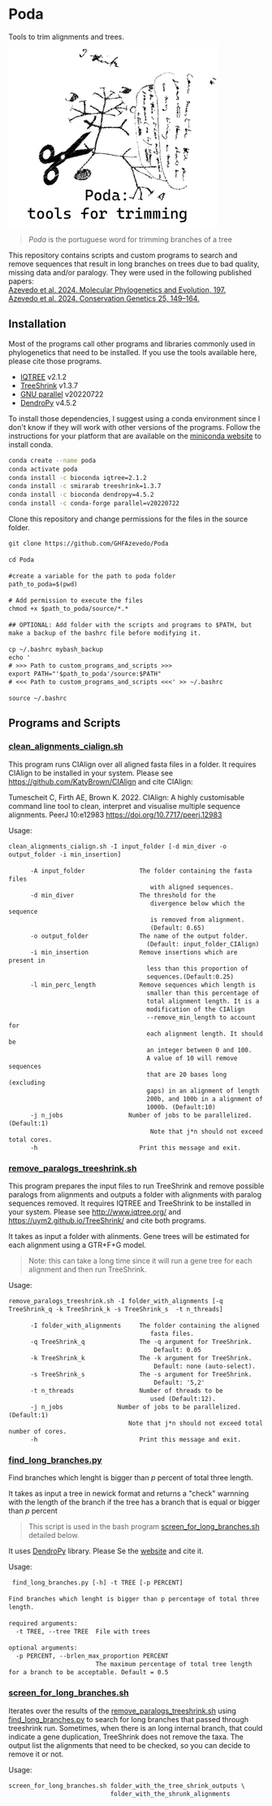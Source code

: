 # Poda
 Tools to trim alignments and trees.  
 ![Poda Image](PodaIcon.png)
 
> *Poda* is the portuguese word for trimming branches of a tree

This repository contains scripts and custom programs to search and remove sequences that result in long branches on trees due to bad quality, missing data and/or paralogy. They were used in the following published papers:  
[Azevedo et al. 2024. Molecular Phylogenetics and Evolution, 197.](https://doi.org/10.1016/j.ympev.2024.108109)  
[Azevedo et al. 2024. Conservation Genetics 25, 149–164.](https://doi.org/10.1016/j.ympev.2024.108109)  


## Installation
Most of the programs call other programs and libraries commonly used in phylogenetics that need to be installed. If you use the tools available here, please cite those programs.

- [IQTREE](http://www.iqtree.org/) v2.1.2
- [TreeShrink](https://uym2.github.io/TreeShrink/) v1.3.7
- [GNU parallel](https://www.gnu.org/software/parallel/sem.html) v20220722
- [DendroPy](https://dendropy.org/) v4.5.2


To install those dependencies, I suggest using a conda environment since I don't know if they will work with other versions of the programs. Follow the instructions for your platform that are available on the [miniconda website](https://docs.conda.io/en/latest/miniconda.html) to install conda.

```bash
conda create --name poda
conda activate poda
conda install -c bioconda iqtree=2.1.2
conda install -c smirarab treeshrink=1.3.7
conda install -c bioconda dendropy=4.5.2
conda install -c conda-forge parallel=v20220722
```
Clone this repository and change permissions for the files in the source folder.

```
git clone https://github.com/GHFAzevedo/Poda

cd Poda

#create a variable for the path to poda folder
path_to_poda=$(pwd)

# Add permission to execute the files
chmod +x $path_to_poda/source/*.* 

## OPTIONAL: Add folder with the scripts and programs to $PATH, but make a backup of the bashrc file before modifying it. 

cp ~/.bashrc mybash_backup
echo '
# >>> Path to custom_programs_and_scripts >>>
export PATH="'$path_to_poda'/source:$PATH"
# <<< Path to custom_programs_and_scripts <<<' >> ~/.bashrc

source ~/.bashrc
```

## Programs and Scripts

### [clean_alignments_cialign.sh](source/clean_alignments_cialign.sh)

This program runs CIAlign over all aligned fasta files in a folder.
It requires CIAlign to be installed in your system. Please see https://github.com/KatyBrown/CIAlign and cite CIAlign:

Tumescheit C, Firth AE, Brown K. 2022. CIAlign: A highly customisable command line tool to clean, interpret and visualise multiple sequence alignments. PeerJ 10:e12983 https://doi.org/10.7717/peerj.12983

Usage:
```
clean_alignments_cialign.sh -I input_folder [-d min_diver -o output_folder -i min_insertion] 

      -A input_folder               The folder containing the fasta files 
                                       with aligned sequences.
      -d min_diver                  The threshold for the
                                       divergence below which the sequence
                                       is removed from alignment.
                                       (Default: 0.65)
      -o output_folder              The name of the output folder. 
                                      (Default: input_folder_CIAlign)
      -i min_insertion              Remove insertions which are present in
                                      less than this proportion of
                                      sequences.(Default:0.25)
      -l min_perc_length            Remove sequences which length is
                                      smaller than this percentage of
                                      total alignment length. It is a 
                                      modification of the CIAlign
                                      --remove_min_length to account for
                                      each alignment length. It should be
                                      an integer between 0 and 100. 
                                      A value of 10 will remove sequences
                                      that are 20 bases long (excluding 
                                      gaps) in an alignment of length 
                                      200b, and 100b in a alignment of 
                                      1000b. (Default:10)
      -j n_jobs                  Number of jobs to be parallelized.(Default:1)
                                       Note that j*n should not exceed total cores.	
      -h                            Print this message and exit.
```

### [remove_paralogs_treeshrink.sh](source/remove_paralogs_treeshrink.sh)

This program prepares the input files to run TreeShrink and remove possible paralogs from alignments and outputs a folder with alignments with paralog sequences removed.
It requires IQTREE and TreeShrink to be installed in your system. Please see http://www.iqtree.org/ and https://uym2.github.io/TreeShrink/ and cite both programs.

It takes as input a folder with alinments. Gene trees will be estimated for each alignment using a GTR+F+G model. 

>Note: this can take a long time since it will run a gene tree for each alignment and then run TreeShrink.  
  

Usage:
```
remove_paralogs_treeshrink.sh -I folder_with_alignments [-q TreeShrink_q -k TreeShrink_k -s TreeShrink_s  -t n_threads] 

      -I folder_with_alignments     The folder containing the aligned 
                                       fasta files.
      -q TreeShrink_q               The -q argument for TreeShrink.
                                        Default: 0.05
      -k TreeShrink_k               The -k argument for TreeShrink.
	                                    Default: none (auto-select).
	  -s TreeShrink_s       	    The -s argument for TreeShrink.
	                                    Default: '5,2' 
      -t n_threads                  Number of threads to be 
                                       used (Default:12).
      -j n_jobs               Number of jobs to be parallelized.(Default:1)
                                 Note that j*n should not exceed total number of cores.
      -h                            Print this message and exit.
```

### [find_long_branches.py](source/find_long_branches.py)
Find branches which lenght is bigger than *p* percent of total three length.   
  
It takes as input a tree in newick format and returns a "check" warnning with the length of the branch if the tree has a branch that is equal or bigger than *p* percent

> This script is used in the bash program [screen_for_long_branches.sh](source/screen_for_long_branches.sh) detailed below.

It uses [DendroPy](https://dendropy.org/) library. Please Se the [website](https://dendropy.org/) and cite it.  

Usage:

```
 find_long_branches.py [-h] -t TREE [-p PERCENT]

Find branches which lenght is bigger than p percentage of total three length.

required arguments:
  -t TREE, --tree TREE  File with trees

optional arguments:
  -p PERCENT, --brlen_max_proportion PERCENT
                        The maximum percentage of total tree length for a branch to be acceptable. Default = 0.5
```



### [screen_for_long_branches.sh](source/screen_for_long_branches.sh)  
Iterates over the results of the [remove_paralogs_treeshrink.sh](source/remove_paralogs_treeshrink.sh) using [find_long_branches.py](source/find_long_branches.py) to search for long branches that passed through treeshrink run. Sometimes, when there is an long internal branch, that could indicate a gene duplication, TreeShrink does not remove the taxa. The output list the alignments that need to be checked, so you can decide to remove it or not.

Usage:
```
screen_for_long_branches.sh folder_with_the_tree_shrink_outputs \
                            folder_with_the_shrunk_alignments

```
